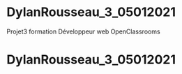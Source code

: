 # DylanRousseau_3_05012021
Projet3 formation Développeur web OpenClassrooms
# DylanRousseau_3_05012021
